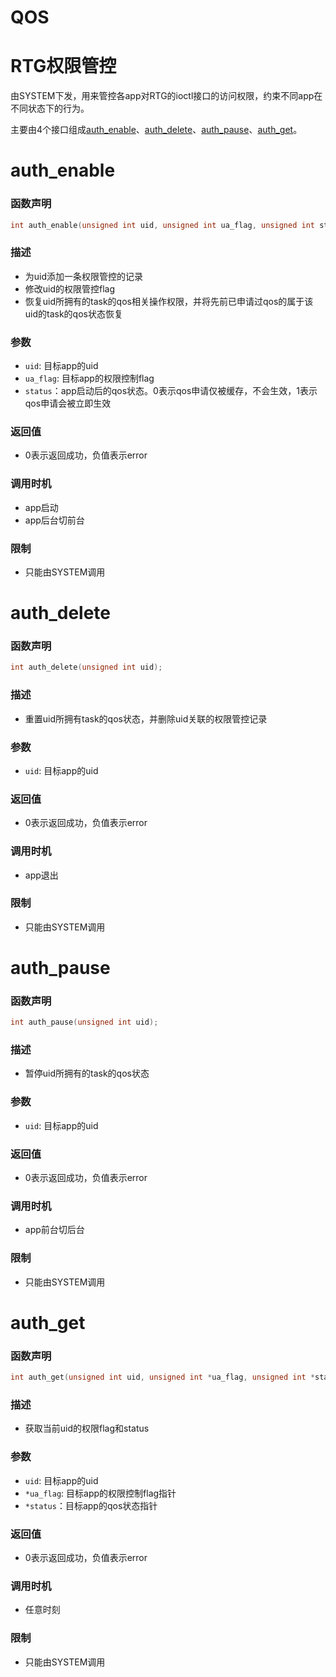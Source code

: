 # QOS
# RTG权限管控
由SYSTEM下发，用来管控各app对RTG的ioctl接口的访问权限，约束不同app在不同状态下的行为。

主要由4个接口组成[auth_enable](#auth_enable)、[auth_delete](#auth_delete)、[auth_pause](#auth_pause)、[auth_get](#auth_get)。

# auth_enable
### 函数声明
```c
int auth_enable(unsigned int uid, unsigned int ua_flag, unsigned int status);
```
### 描述
* 为uid添加一条权限管控的记录
* 修改uid的权限管控flag
* 恢复uid所拥有的task的qos相关操作权限，并将先前已申请过qos的属于该uid的task的qos状态恢复
### 参数
* `uid`: 目标app的uid
* `ua_flag`: 目标app的权限控制flag
* `status`：app启动后的qos状态。0表示qos申请仅被缓存，不会生效，1表示qos申请会被立即生效
### 返回值
* 0表示返回成功，负值表示error
### 调用时机
* app启动
* app后台切前台
### 限制
* 只能由SYSTEM调用

# auth_delete
### 函数声明
```c
int auth_delete(unsigned int uid);
```
### 描述
* 重置uid所拥有task的qos状态，并删除uid关联的权限管控记录
### 参数
* `uid`: 目标app的uid
### 返回值
* 0表示返回成功，负值表示error
### 调用时机
* app退出
### 限制
* 只能由SYSTEM调用

# auth_pause
### 函数声明
```c
int auth_pause(unsigned int uid);
```
### 描述
* 暂停uid所拥有的task的qos状态
### 参数
* `uid`: 目标app的uid
### 返回值
* 0表示返回成功，负值表示error
### 调用时机
* app前台切后台
### 限制
* 只能由SYSTEM调用

# auth_get
### 函数声明
```c
int auth_get(unsigned int uid, unsigned int *ua_flag, unsigned int *status);
```
### 描述
* 获取当前uid的权限flag和status
### 参数
* `uid`: 目标app的uid
* `*ua_flag`: 目标app的权限控制flag指针
* `*status`：目标app的qos状态指针
### 返回值
* 0表示返回成功，负值表示error
### 调用时机
* 任意时刻
### 限制
* 只能由SYSTEM调用
